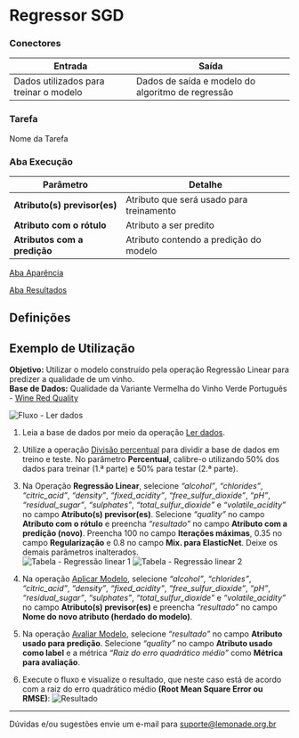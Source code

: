 # Regressor SGD


### Conectores
| Entrada | Saída |
| --- | --- |
| Dados utilizados para treinar o modelo | Dados de saída e modelo do algoritmo de regressão |

### Tarefa
Nome da Tarefa

### Aba Execução
| Parâmetro | Detalhe |
| --- | --- |
| **Atributo(s) previsor(es)** | Atributo que será usado para treinamento |
| **Atributo com o rótulo** | Atributo a ser predito |
| **Atributos com a predição** | Atributo contendo a predição do modelo |

[Aba Aparência][1]

[Aba Resultados][2] 

## Definições
## Exemplo de Utilização
**Objetivo:** Utilizar o modelo construído pela operação Regressão Linear para predizer a qualidade de um vinho.\
**Base de Dados:** Qualidade da Variante Vermelha do Vinho Verde Português - [Wine Red Quality][3]

![Fluxo - Ler dados](/img/sklearn/aprendizado_de_maquina/regressor_linear/image3.png)

1. Leia a base de dados por meio da operação [Ler dados][4].

2. Utilize a operação [Divisão percentual][5] para dividir a base de dados em treino e teste. No parâmetro **Percentual**, calibre-o utilizando 50% dos dados para treinar (1.ª parte) e 50% para testar (2.ª parte).

3. Na Operação **Regressão Linear**, selecione *“alcohol”*, *“chlorides”*, *“citric_acid”*, *“density”*, *“fixed_acidity”*, *“free_sulfur_dioxide”*, *“pH”*, *“residual_sugar”*, *“sulphates”*, *“total_sulfur_dioxide”* e *“volatile_acidity”* no campo **Atributo(s) previsor(es)**. Selecione *“quality”* no campo  **Atributo com o rótulo** e preencha *“resultado”* no campo **Atributo com a predição (novo)**. Preencha 100 no campo **Iterações máximas**, 0.35 no campo **Regularização** e 0.8 no campo **Mix. para ElasticNet**. Deixe os demais parâmetros inalterados.\
	![Tabela - Regressão linear 1](/img/sklearn/aprendizado_de_maquina/regressor_linear/image4.png)
	![Tabela - Regressão linear 2](/img/sklearn/aprendizado_de_maquina/regressor_linear/image2.png)

4. Na operação [Aplicar Modelo][6], selecione *“alcohol”*, *“chlorides”*, *“citric_acid”*, *“density”*, *“fixed_acidity”*, *“free_sulfur_dioxide”*, *“pH”*, *“residual_sugar”*, *“sulphates”*, *“total_sulfur_dioxide”* e *“volatile_acidity”* no campo **Atributo(s) previsor(es)** e preencha *“resultado”* no campo **Nome do novo atributo (herdado do modelo)**. 

5. Na operação [Avaliar Modelo][7], selecione *“resultado”* no campo **Atributo usado para predição**. Selecione *“quality”* no campo **Atributo usado como label** e a métrica *“Raiz do erro quadrático médio”* como **Métrica para avaliação**.

6. Execute o fluxo e visualize o resultado, que neste caso está de acordo com a raiz do erro quadrático médio **(Root Mean Square Error ou RMSE)**:
	![Resultado](/img/sklearn/aprendizado_de_maquina/regressor_linear/image1.png)




---
Dúvidas e/ou sugestões envie um e-mail para suporte@lemonade.org.br

[resíduos]: #residuos
[1]: /pt-br/sklearn/documentacao-geral/aba-aparencia.html
[2]: /pt-br/sklearn/documentacao-geral/aba-resultados.html
[3]: /pt-br/sklearn/base-de-dados/#wine
[4]: /pt-br/sklearn/entrada-e-saida/ler-dados.html
[5]: /pt-br/sklearn/pre-processamento-de-dados/amostragem-divisao-percentual.html
[6]: /pt-br/sklearn/modelo-e-avaliacao/aplicar-modelo.html
[7]: /pt-br/sklearn/modelo-e-avaliacao/avaliar-modelo.html